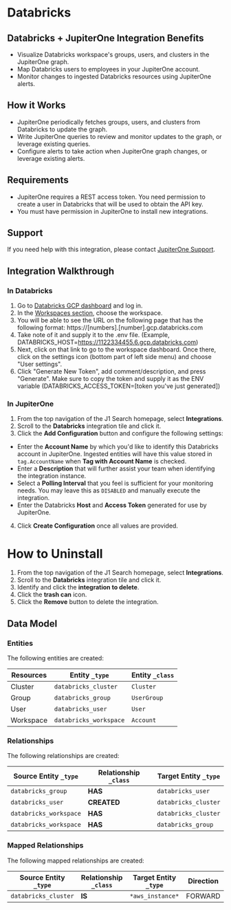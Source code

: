 # Databricks

## Databricks + JupiterOne Integration Benefits

- Visualize Databricks workspace's groups, users, and clusters in the JupiterOne
  graph.
- Map Databricks users to employees in your JupiterOne account.
- Monitor changes to ingested Databricks resources using JupiterOne alerts.

## How it Works

- JupiterOne periodically fetches groups, users, and clusters from Databricks to
  update the graph.
- Write JupiterOne queries to review and monitor updates to the graph, or
  leverage existing queries.
- Configure alerts to take action when JupiterOne graph changes, or leverage
  existing alerts.

## Requirements

- JupiterOne requires a REST access token. You need permission to create a user
  in Databricks that will be used to obtain the API key.
- You must have permission in JupiterOne to install new integrations.

## Support

If you need help with this integration, please contact
[JupiterOne Support](https://support.jupiterone.io).

## Integration Walkthrough

### In Databricks

1. Go to [Databricks GCP dashboard](https://accounts.gcp.databricks.com/login)
   and log in.
2. In the [Workspaces section](https://accounts.gcp.databricks.com/workspaces),
   choose the workspace.
3. You will be able to see the URL on the following page that has the following
   format: https://[numbers].[number].gcp.databricks.com
4. Take note of it and supply it to the .env file. (Example,
   DATABRICKS_HOST=https://1122334455.6.gcp.databricks.com)
5. Next, click on that link to go to the workspace dashboard. Once there, click
   on the settings icon (bottom part of left side menu) and choose "User
   settings".
6. Click "Generate New Token", add comment/description, and press "Generate".
   Make sure to copy the token and supply it as the ENV variable
   (DATABRICKS_ACCESS_TOKEN=[token you've just generated])

### In JupiterOne

1. From the top navigation of the J1 Search homepage, select **Integrations**.
2. Scroll to the **Databricks** integration tile and click it.
3. Click the **Add Configuration** button and configure the following settings:

- Enter the **Account Name** by which you'd like to identify this Databricks
  account in JupiterOne. Ingested entities will have this value stored in
  `tag.AccountName` when **Tag with Account Name** is checked.
- Enter a **Description** that will further assist your team when identifying
  the integration instance.
- Select a **Polling Interval** that you feel is sufficient for your monitoring
  needs. You may leave this as `DISABLED` and manually execute the integration.
- Enter the Databricks **Host** and **Access Token** generated for use by
  JupiterOne.

4. Click **Create Configuration** once all values are provided.

# How to Uninstall

1. From the top navigation of the J1 Search homepage, select **Integrations**.
2. Scroll to the **Databricks** integration tile and click it.
3. Identify and click the **integration to delete**.
4. Click the **trash can** icon.
5. Click the **Remove** button to delete the integration.

<!-- {J1_DOCUMENTATION_MARKER_START} -->
<!--
********************************************************************************
NOTE: ALL OF THE FOLLOWING DOCUMENTATION IS GENERATED USING THE
"j1-integration document" COMMAND. DO NOT EDIT BY HAND! PLEASE SEE THE DEVELOPER
DOCUMENTATION FOR USAGE INFORMATION:

https://github.com/JupiterOne/sdk/blob/main/docs/integrations/development.md
********************************************************************************
-->

## Data Model

### Entities

The following entities are created:

| Resources | Entity `_type`         | Entity `_class` |
| --------- | ---------------------- | --------------- |
| Cluster   | `databricks_cluster`   | `Cluster`       |
| Group     | `databricks_group`     | `UserGroup`     |
| User      | `databricks_user`      | `User`          |
| Workspace | `databricks_workspace` | `Account`       |

### Relationships

The following relationships are created:

| Source Entity `_type`  | Relationship `_class` | Target Entity `_type` |
| ---------------------- | --------------------- | --------------------- |
| `databricks_group`     | **HAS**               | `databricks_user`     |
| `databricks_user`      | **CREATED**           | `databricks_cluster`  |
| `databricks_workspace` | **HAS**               | `databricks_cluster`  |
| `databricks_workspace` | **HAS**               | `databricks_group`    |

### Mapped Relationships

The following mapped relationships are created:

| Source Entity `_type` | Relationship `_class` | Target Entity `_type` | Direction |
| --------------------- | --------------------- | --------------------- | --------- |
| `databricks_cluster`  | **IS**                | `*aws_instance*`      | FORWARD   |

<!--
********************************************************************************
END OF GENERATED DOCUMENTATION AFTER BELOW MARKER
********************************************************************************
-->
<!-- {J1_DOCUMENTATION_MARKER_END} -->
